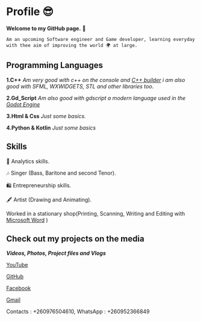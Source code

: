 # Profile 😎

**Welcome to my GitHub page.** 👋 

``Am an upcoming Software engineer and Game developer, learning everyday with thee aim of improving the world 🌍 at large.``

## Programming Languages
**1.C++** _Am very good with c++ on the console and [C++ builder](https://www.embarcadero.com/products/cbuilder/start-for-free) i am also good with SFML, WXWIDGETS, STL and other libraries too_.

**2.Gd_Script** _Am also good with gdscript a modern language used in the [Godot Engine](https://godotengine.org/download/windows/)_

**3.Html & Css** _Just some basics._

**4.Python & Kotlin** _Just some basics_

## Skills

🤔 Analytics skills. 

🎶 Singer (Bass, Baritone and second Tenor). 

🛍️ Entrepreneurship skills.

🖋️ Artist (Drawing and Animating). 

Worked in a stationary shop(Printing, Scanning, Writing and Editing with [Microsoft Word](https://www.microsoft.com/en-us/microsoft-365/word) )

## Check out my projects on the media

***Videos, Photos, Project files and Vlogs***

[YouTube](https://www.youtube.com/@dcholaart)

[GitHub]()

[Facebook](https://www.facebook.com/desire.ishimwe.50)

[Gmail](Cholauwimana@gmail.com)

Contacts : +260976504610, WhatsApp : +260952366849
